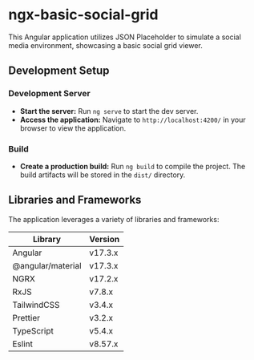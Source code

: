 # ngx-basic-social-grid

This Angular application utilizes JSON Placeholder to simulate a social media environment, showcasing a basic social grid viewer. 

## Development Setup

### Development Server

- **Start the server:** Run `ng serve` to start the dev server.
- **Access the application:** Navigate to `http://localhost:4200/` in your browser to view the application.

### Build

- **Create a production build:** Run `ng build` to compile the project. The build artifacts will be stored in the `dist/` directory.

## Libraries and Frameworks

The application leverages a variety of libraries and frameworks:

| Library              | Version |
|----------------------|---------|
| Angular              | v17.3.x |
| @angular/material    | v17.3.x |
| NGRX                 | v17.2.x |
| RxJS                 | v7.8.x  |
| TailwindCSS          | v3.4.x  |
| Prettier             | v3.2.x  |
| TypeScript           | v5.4.x  |
| Eslint               | v8.57.x |
